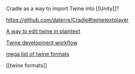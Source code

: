Cradle as a way to import Twine into [[Unity]]?

https://github.com/daterre/Cradle#twinetextplayer

[A way to edit twine in plaintext](https://www.motoslave.net/tweego/)

[Twine development workflow](https://dev.to/lazerwalker/a-modern-developer-s-workflow-for-twine-4imp)

[mega list of twine formats](https://twinelab.net/twine-resources/#/)

[[twine formats]]
